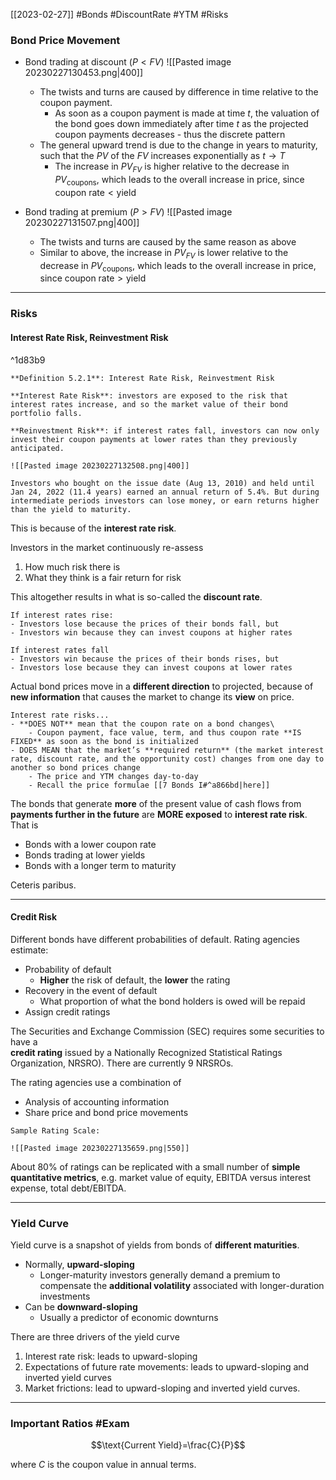 [[2023-02-27]] #Bonds #DiscountRate #YTM #Risks

### Bond Price Movement
- Bond trading at discount ($P<FV$)
	![[Pasted image 20230227130453.png|400]]
	- The twists and turns are caused by difference in time relative to the coupon payment.
		- As soon as a coupon payment is made at time $t$, the valuation of the bond goes down  immediately after time $t$ as the projected coupon payments decreases - thus the discrete pattern
	- The general upward trend is due to the change in years to maturity, such that the $PV$ of the $FV$ increases exponentially as $t\to T$
		- The increase in $PV_{FV}$ is higher relative to the decrease in $PV_{\mathrm{coupons}}$, which leads to the overall increase in price, since $\mathrm{coupon\ rate}<\mathrm{yield}$

- Bond trading at premium ($P>FV$)
	![[Pasted image 20230227131507.png|400]]
	- The twists and turns are caused by the same reason as above
	- Similar to above, the increase in $PV_{FV}$ is lower relative to the decrease in $PV_{\mathrm{coupons}}$, which leads to the overall increase in price, since $\mathrm{coupon\ rate}>\mathrm{yield}$

 ---

### Risks
#### Interest Rate Risk, Reinvestment Risk

^1d83b9

```ad-important
**Definition 5.2.1**: Interest Rate Risk, Reinvestment Risk

**Interest Rate Risk**: investors are exposed to the risk that interest rates increase, and so the market value of their bond portfolio falls.

**Reinvestment Risk**: if interest rates fall, investors can now only invest their coupon payments at lower rates than they previously anticipated.
```

```ad-example
![[Pasted image 20230227132508.png|400]]

Investors who bought on the issue date (Aug 13, 2010) and held until Jan 24, 2022 (11.4 years) earned an annual return of 5.4%. But during intermediate periods investors can lose money, or earn returns higher than the yield to maturity.
```

This is because of the **interest rate risk**. 

Investors in the market continuously re-assess
1. How much risk there is
2. What they think is a fair return for risk

This altogether results in what is so-called the **discount rate**.

```ad-important
If interest rates rise:
- Investors lose because the prices of their bonds fall, but
- Investors win because they can invest coupons at higher rates

If interest rates fall
- Investors win because the prices of their bonds rises, but
- Investors lose because they can invest coupons at lower rates
```

Actual bond prices move in a **different direction** to projected, because of **new information** that causes the market to change its **view** on price.

```ad-note
Interest rate risks...
- **DOES NOT** mean that the coupon rate on a bond changes\
	- Coupon payment, face value, term, and thus coupon rate **IS FIXED** as soon as the bond is initialized
- DOES MEAN that the market’s **required return** (the market interest rate, discount rate, and the opportunity cost) changes from one day to another so bond prices change
	- The price and YTM changes day-to-day
	- Recall the price formulae [[7 Bonds I#^a866bd|here]]
```

The bonds that generate **more** of the present value of cash flows from **payments further in the future** are **MORE exposed** to **interest rate risk**. That is
- Bonds with a lower coupon rate
- Bonds trading at lower yields
- Bonds with a longer term to maturity

Ceteris paribus.

---

#### Credit Risk
Different bonds have different probabilities of default. Rating agencies estimate:
- Probability of default
	- **Higher** the risk of default, the **lower** the rating
- Recovery in the event of default
	- What proportion of what the bond holders is owed will be repaid
- Assign credit ratings

The Securities and Exchange Commission (SEC) requires some securities to have a  
**credit rating** issued by a Nationally Recognized Statistical Ratings Organization, NRSRO). There are currently 9 NRSROs.

The rating agencies use a combination of
- Analysis  of accounting information
- Share price and bond price movements

```ad-example
Sample Rating Scale:

![[Pasted image 20230227135659.png|550]]
```

About 80% of ratings can be replicated with a small number of **simple quantitative metrics**, e.g. market value of equity, EBITDA versus interest expense, total debt/EBITDA.

---

### Yield Curve
Yield curve is a snapshot of yields from bonds of **different maturities**.
- Normally, **upward-sloping**
	- Longer-maturity investors generally demand a premium to compensate the **additional volatility** associated with longer-duration investments
- Can be **downward-sloping**
	- Usually a predictor of economic downturns

There are three drivers of the yield curve
1. Interest rate risk: leads to upward-sloping
2. Expectations of future rate movements: leads to upward-sloping and inverted yield curves
3. Market frictions: lead to upward-sloping and inverted yield curves.

---

### Important Ratios #Exam

$$\text{Current Yield}=\frac{C}{P}$$

where $C$ is the coupon value in annual terms.